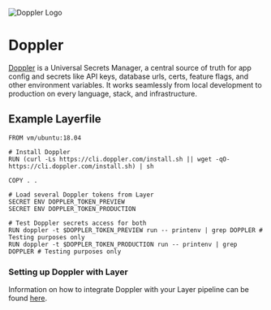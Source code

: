 ![Doppler Logo](/docs/resources/doppler_logo.svg)

# Doppler

[Doppler](https://www.doppler.com/) is a Universal Secrets Manager, a central source of truth for app config and secrets like API keys, database urls, certs, feature flags, and other environment variables. It works seamlessly from local development to production on every language, stack, and infrastructure.

## Example Layerfile

```
FROM vm/ubuntu:18.04

# Install Doppler
RUN (curl -Ls https://cli.doppler.com/install.sh || wget -qO- https://cli.doppler.com/install.sh) | sh

COPY . .

# Load several Doppler tokens from Layer
SECRET ENV DOPPLER_TOKEN_PREVIEW
SECRET ENV DOPPLER_TOKEN_PRODUCTION

# Test Doppler secrets access for both
RUN doppler -t $DOPPLER_TOKEN_PREVIEW run -- printenv | grep DOPPLER # Testing purposes only
RUN doppler -t $DOPPLER_TOKEN_PRODUCTION run -- printenv | grep DOPPLER # Testing purposes only
```

### Setting up Doppler with Layer

Information on how to integrate Doppler with your Layer pipeline can be found [here](https://docs.doppler.com/docs/layerci). 
